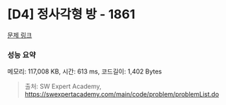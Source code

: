 # [D4] 정사각형 방 - 1861 

[문제 링크](https://swexpertacademy.com/main/code/problem/problemDetail.do?contestProbId=AV5LtJYKDzsDFAXc) 

### 성능 요약

메모리: 117,008 KB, 시간: 613 ms, 코드길이: 1,402 Bytes



> 출처: SW Expert Academy, https://swexpertacademy.com/main/code/problem/problemList.do